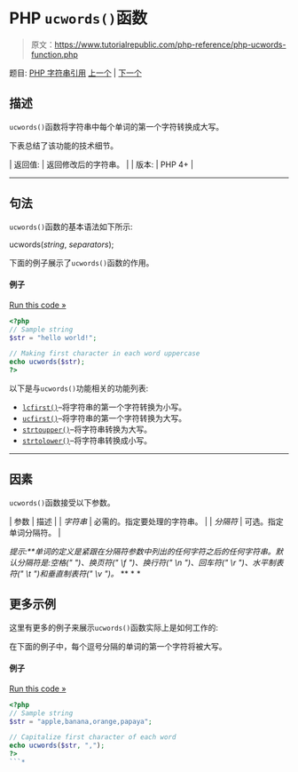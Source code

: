 # PHP `ucwords()`函数

> 原文：<https://www.tutorialrepublic.com/php-reference/php-ucwords-function.php>

题目: [PHP 字符串引用](php-string-functions.php) [上一个](php-ucfirst-function.php) | [下一个](php-vfprintf-function.php)

## 描述

`ucwords()`函数将字符串中每个单词的第一个字符转换成大写。

下表总结了该功能的技术细节。

| 返回值: | 返回修改后的字符串。 |
| 版本: | PHP 4+ |

* * *

## 句法

`ucwords()`函数的基本语法如下所示:

ucwords(*string*, *separators*);

下面的例子展示了`ucwords()`函数的作用。

#### 例子

[Run this code »](../codelab.php?topic=php&file=capitalize-first-character-of-each-word-in-a-string "Run this code to view the output")

```php
<?php
// Sample string
$str = "hello world!";

// Making first character in each word uppercase
echo ucwords($str);
?>
```

以下是与`ucwords()`功能相关的功能列表:

*   [`lcfirst()`](php-lcfirst-function.php)–将字符串的第一个字符转换为小写。
*   [`ucfirst()`](php-ucfirst-function.php)–将字符串的第一个字符转换为大写。
*   [`strtoupper()`](php-strtoupper-function.php)–将字符串转换为大写。
*   [`strtolower()`](php-strtolower-function.php)–将字符串转换成小写。

* * *

## 因素

`ucwords()`函数接受以下参数。

| 参数 | 描述 |
| *字符串* | 必需的。指定要处理的字符串。 |
| *分隔符* | 可选。指定单词分隔符。 |

 ***提示:**单词的定义是紧跟在*分隔符*参数中列出的任何字符之后的任何字符串。默认分隔符是:空格(" ")、换页符(" \f ")、换行符(" \n ")、回车符(" \r ")、水平制表符(" \t ")和垂直制表符(" \v ")。*  ** * *

## 更多示例

这里有更多的例子来展示`ucwords()`函数实际上是如何工作的:

在下面的例子中，每个逗号分隔的单词的第一个字符将被大写。

#### 例子

[Run this code »](../codelab.php?topic=php&file=capitalize-first-character-of-comma-separated-words "Run this code to view the output")

```php
<?php
// Sample string
$str = "apple,banana,orange,papaya";

// Capitalize first character of each word
echo ucwords($str, ",");
?>
```*